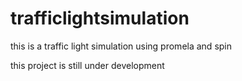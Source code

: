 # trafficlightsimulation
this is a traffic light simulation using promela and spin

this project is still under development
